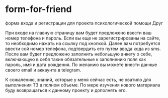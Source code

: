 # form-for-friend
форма входа и регистрации для проекта психологической помощи Друг

При входе на главную страницу вам будет предложено ввести ваш номер телефона и пароль. 
Если вы еще не зарегистрированы на сайте, то необходимо нажать на ссылку под кнопкой. Далее вам потребуется ввести сой номер телефона, подтвердить его путем ввода кода из sms. После вам будет предложено заполнить небольшую анкету о себе, включающую в себя такие обязательные к заполнению поля как пароль, имя и дата рождения. По желанию вы можете внести данные своего email и аккаунта в telegram.

К сожалению, знаний, которые у меня сейчас есть, не хватило для выполнения ТЗ в полном объеме. По мере изучения нового материала буду возвращаться к данному проекту и дополнять его.
